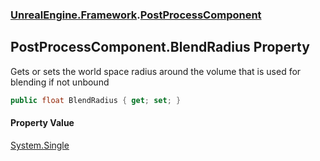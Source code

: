 ### [UnrealEngine.Framework](UnrealEngine_Framework.md 'UnrealEngine.Framework').[PostProcessComponent](PostProcessComponent.md 'UnrealEngine.Framework.PostProcessComponent')
## PostProcessComponent.BlendRadius Property
Gets or sets the world space radius around the volume that is used for blending if not unbound  
```csharp
public float BlendRadius { get; set; }
```
#### Property Value
[System.Single](https://docs.microsoft.com/en-us/dotnet/api/System.Single 'System.Single')
